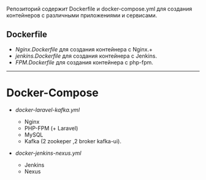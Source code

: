 
Репозиторий содержит Dockerfile и docker-compose.yml для создания контейнеров с различными приложениями и сервисами.


## Dockerfile
 
+ *Nginx.Dockerfile* для создания контейнера с Nginx.+
+ *jenkins.Dockerfile* для создания контейнера с Jenkins.
+ *FPM.Dockerfile* для создания контейнера с php-fpm.

---

# Docker-Compose
 
+ *docker-laravel-kafka.yml*
  
  * Nginx
  * PHP-FPM (+ Laravel)
  * MySQL
  * Kafka (2 zookeper ,2 broker kafka-ui).
  
+ *docker-jenkins-nexus.yml*
  
  * Jenkins
  * Nexus

